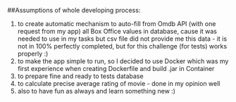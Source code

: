 ##Assumptions of whole developing process:
1) to create automatic mechanism to auto-fill from Omdb API (with one request from my app) all Box Office values in database, cause it was needed to use in my tasks but csv file did not provide me this data - it is not in 100% perfectly completed, but for this challenge (for tests) works properly :)
2) to make the app simple to run, so I decided to use Docker which was my first experience when creating Dockerfile and build .jar in Container
3) to prepare fine and ready to tests database
4) to calculate precise average rating of movie - done in my opinion well
5) also to have fun as always and learn something new :)

